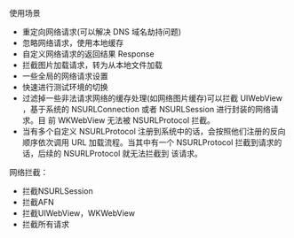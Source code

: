 使用场景

* 重定向网络请求(可以解决 DNS 域名劫持问题) 
* 忽略网络请求，使用本地缓存 
* 自定义网络请求的返回结果 Response 
* 拦截图片加载请求，转为从本地文件加载 
* 一些全局的网络请求设置 
* 快速进行测试环境的切换 
* 过滤掉一些非法请求网络的缓存处理(如网络图片缓存)可以拦截 UIWebView ，基于系统的 NSURLConnection 或者 NSURLSession 进行封装的网络请求。目 前 WKWebView 无法被 NSURLProtocol 拦截。
* 当有多个自定义 NSURLProtocol 注册到系统中的话，会按照他们注册的反向顺序依次调用 URL 加载流程。当其中有一个 NSURLProtocol 拦截到请求的话，后续的 NSURLProtocol 就无法拦截到 该请求。 


网络拦截：

* 拦截NSURLSession
* 拦截AFN
* 拦截UIWebView，WKWebView
* 拦截所有请求
